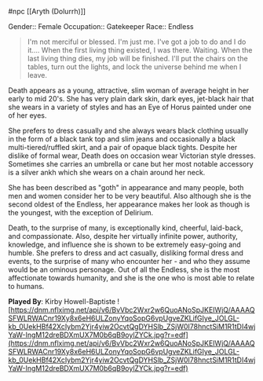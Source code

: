 #npc [[Aryth (Dolurrh)]]

Gender:: Female
Occupation:: Gatekeeper
Race:: Endless

> I'm not merciful or blessed. I'm just me. I've got a job to do and I do it.... When the first living thing existed, I was there. Waiting. When the last living thing dies, my job will be finished. I'll put the chairs on the tables, turn out the lights, and lock the universe behind me when I leave.

Death appears as a young, attractive, slim woman of average height in her early to mid 20's. She has very plain dark skin, dark eyes, jet-black hair that she wears in a variety of styles and has an Eye of Horus painted under one of her eyes.

She prefers to dress casually and she always wears black clothing usually in the form of a black tank top and slim jeans and occasionally a black multi-tiered/ruffled skirt, and a pair of opaque black tights. Despite her dislike of formal wear, Death does on occasion wear Victorian style dresses. Sometimes she carries an umbrella or cane but her most notable accessory is a silver ankh which she wears on a chain around her neck.

She has been described as "goth" in appearance and many people, both men and women consider her to be very beautiful. Also although she is the second oldest of the Endless, her appearance makes her look as though is the youngest, with the exception of Delirium.

Death, to the surprise of many, is exceptionally kind, cheerful, laid-back, and compassionate. Also, despite her virtually infinite power, authority, knowledge, and influence she is shown to be extremely easy-going and humble. She prefers to dress and act casually, disliking formal dress and events, to the surprise of many who encounter her - and who they assume would be an ominous personage. Out of all the Endless, she is the most affectionate towards humanity, and she is the one who is most able to relate to humans.

**Played By**: Kirby Howell-Baptiste
![https://dnm.nflximg.net/api/v6/BvVbc2Wxr2w6QuoANoSpJKEIWjQ/AAAAQSFWLRWACnr19Xy8x6eH6ULZonyYqoSopG6vpUgveZKLifGIye_JOLGL-kb_0UekHBf42XcIybm2Yjr4yiw2OcvtQgDYHSlb_ZSjW0I78hnctSiM1R1tDI4wjYaW-IngM12dreBDXmUX7M0b6qB9oylZYCk.jpg?r=edf](https://dnm.nflximg.net/api/v6/BvVbc2Wxr2w6QuoANoSpJKEIWjQ/AAAAQSFWLRWACnr19Xy8x6eH6ULZonyYqoSopG6vpUgveZKLifGIye_JOLGL-kb_0UekHBf42XcIybm2Yjr4yiw2OcvtQgDYHSlb_ZSjW0I78hnctSiM1R1tDI4wjYaW-IngM12dreBDXmUX7M0b6qB9oylZYCk.jpg?r=edf)